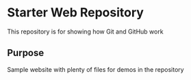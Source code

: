 # Starter Web Repository

This repository is for showing how Git and GitHub work

## Purpose

Sample website with plenty of files for demos
 in the repository